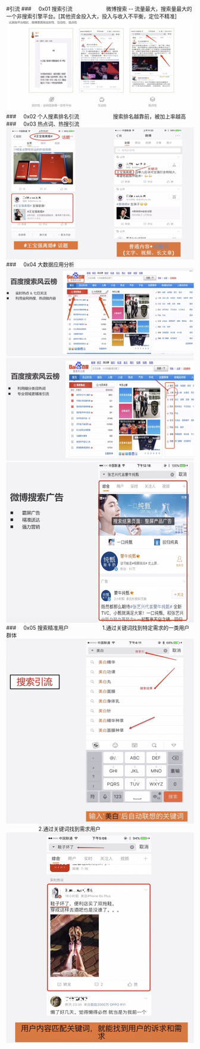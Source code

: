 #引流
###&nbsp;&nbsp;&nbsp;&nbsp;&nbsp;0x01 搜索引流
&nbsp;&nbsp;&nbsp;&nbsp;&nbsp;&nbsp;&nbsp;&nbsp;&nbsp;&nbsp;&nbsp;&nbsp;&nbsp;&nbsp;&nbsp;&nbsp;&nbsp;&nbsp;&nbsp;&nbsp;&nbsp;&nbsp;微博搜索 -- 流量最大，搜索量最大的一个非搜索引擎平台。[其他资金投入大，投入与收入不平衡，定位不精准]
![](/assets/ys.png)
###&nbsp;&nbsp;&nbsp;&nbsp;&nbsp;0x02 个人搜素排名引流
&nbsp;&nbsp;&nbsp;&nbsp;&nbsp;&nbsp;&nbsp;&nbsp;&nbsp;&nbsp;&nbsp;&nbsp;&nbsp;&nbsp;&nbsp;&nbsp;&nbsp;&nbsp;&nbsp;&nbsp;&nbsp;&nbsp;搜索排名越靠前，被加上率越高
###&nbsp;&nbsp;&nbsp;&nbsp;&nbsp;0x03 热点词、热搜引流
![](/assets/ht.png)
###&nbsp;&nbsp;&nbsp;&nbsp;&nbsp;0x04 大数据应用分析
![](/assets/bdfyb.png)
![](/assets/bdf.png)
![](/assets/bp.png)
###&nbsp;&nbsp;&nbsp;&nbsp;&nbsp;0x05 搜索精准用户
&nbsp;&nbsp;&nbsp;&nbsp;&nbsp;&nbsp;&nbsp;&nbsp;&nbsp;&nbsp;&nbsp;&nbsp;&nbsp;&nbsp;&nbsp;&nbsp;&nbsp;&nbsp;&nbsp;&nbsp;&nbsp;&nbsp;1.通过关键词找到特定需求的一类用户群体
![](/assets/gjc.png)
&nbsp;&nbsp;&nbsp;&nbsp;&nbsp;&nbsp;&nbsp;&nbsp;&nbsp;&nbsp;&nbsp;&nbsp;&nbsp;&nbsp;&nbsp;&nbsp;&nbsp;&nbsp;&nbsp;&nbsp;&nbsp;&nbsp;2.通过关键词找到需求用户
![](/assets/xq.png)






